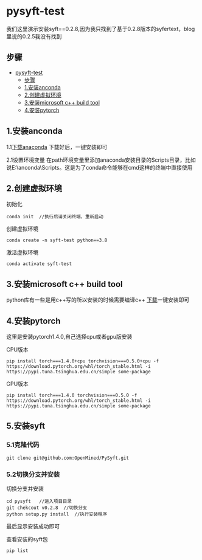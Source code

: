 # pysyft-test
我们这里演示安装syft==0.2.8,因为我只找到了基于0.2.8版本的syfertext，blog里说的0.2.5我没有找到

## 步骤
- [pysyft-test](#pysyft-test)
  - [步骤](#步骤)
  - [1.安装anconda](#1安装anconda)
  - [2.创建虚拟环境](#2创建虚拟环境)
  - [3.安装microsoft c++ build tool](#3安装microsoft-c-build-tool)
  - [4.安装pytorch](#4安装pytorch)


## 1.安装anconda

1.1[下载anaconda](https://www.anaconda.com/products/individual)
下载好后，一键安装即可

2.1设置环境变量
在path环境变量里添加anaconda安装目录的Scripts目录，比如说E:\anconda\Scripts。这是为了conda命令能够在cmd这样的终端中直接使用

## 2.创建虚拟环境
初始化
```
conda init  //执行后请关闭终端，重新启动
```

创建虚拟环境
```
conda create -n syft-test python==3.8
```
激活虚拟环境
```
conda activate syft-test
```
## 3.安装microsoft c++ build tool
python库有一些是用c++写的所以安装的时候需要编译c++
[下载](https://pan.baidu.com/s/1CeWqdAzQRqgyk4TpBahALw)一键安装即可

## 4.安装pytorch
这里是安装pytorch1.4.0,自己选择cpu或者gpu版安装

CPU版本
```
pip install torch===1.4.0+cpu torchvision===0.5.0+cpu -f https://download.pytorch.org/whl/torch_stable.html -i https://pypi.tuna.tsinghua.edu.cn/simple some-package
```

GPU版本
```
pip install torch===1.4.0 torchvision===0.5.0 -f https://download.pytorch.org/whl/torch_stable.html -i https://pypi.tuna.tsinghua.edu.cn/simple some-package
````

## 5.安装syft

### 5.1克隆代码
```
git clone git@github.com:OpenMined/PySyft.git
```

### 5.2切换分支并安装

切换分支并安装
```
cd pysyft   //进入项目目录
git chekcout v0.2.8  //切换分支
python setup.py install  //执行安装程序
```
最后显示安装成功即可

查看安装的syft包
```
pip list
```



